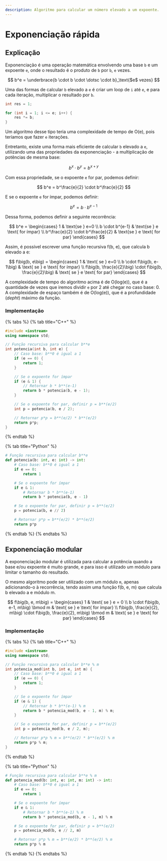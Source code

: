 ```yaml
---
description: Algoritmo para calcular um número elevado a um expoente.
---
```


# Exponenciação rápida

## Explicação

Exponenciação é uma operação matemática envolvendo uma base `b` e um expoente `e`, onde o resultado é o produto de `b` por `b`, `e` vezes.

$$
b^e = \underbrace{b \cdot b \cdot \dotsc \cdot b}_\text{$e$ vezes}
$$

Uma das formas de calcular `b` elevado a `e` é criar um loop de `i` até `e`, e para cada iteração, multiplicar o resultado por `b`.

```cpp
int res = 1;

for (int i = 1; i <= e; i++) {
    res *= b;
}
```

Um algoritmo desse tipo teria uma complexidade de tempo de O(e), pois teríamos que fazer `e` iterações.

Entretanto, existe uma forma mais eficiente de calcular `b` elevado a `e`, utilizando uma das propriedades da exponenciação - a multiplicação de potências de mesma base:

$$
b^x \cdot b^y = b^{x+y}
$$

Com essa propriedade, se o expoente `e` for par, podemos definir:

$$
b^e = b^\frac{e}{2} \cdot b^\frac{e}{2}
$$

E se o expoente `e` for ímpar, podemos definir:

$$
b^e = b \cdot b^{e-1}
$$

Dessa forma, podemos definir a seguinte recorrência:

$$
b^e = \begin{cases}
  1 & \text{se } e=0  \\
  b \cdot b^{e-1} & \text{se } e \text{ for ímpar} \\
  b^\frac{e}{2} \cdot b^\frac{e}{2} & \text{se } e \text{ for par}
\end{cases}
$$

Assim, é possível escrever uma função recursiva f(b, e), que calcula b elevado a e:

$$
f\big(b, e\big) = \begin{cases}
  1 & \text{ se } e=0  \\
  b \cdot f\big(b, e-1\big) & \text{ se } e \text{ for ímpar} \\
  f\big(b, \frac{e}{2}\big) \cdot f\big(b, \frac{e}{2}\big) & \text{ se } e \text{ for par}
\end{cases}
$$

A complexidade de tempo do algoritmo acima é de O(log(e)), que é a quantidade de vezes que iremos dividir `e` por 2 até chegar no caso base: 0. A complexidade de espaço também é de O(log(e)), que é a profundidade (_depht_) máximo da função.

### Implementação

{% tabs %}
{% tab title="C++" %}
```cpp
#include <iostream>
using namespace std;

// Função recursiva para calcular b**e
int potencia(int b, int e) {
    // Caso base: b**0 é igual a 1
    if (e == 0) {
        return 1;
    }

    // Se o expoente for ímpar
    if (e & 1) {
        // Retornar b * b**(e-1)
        return b * potencia(b, e - 1);
    }

    // Se o expoente for par, definir p = b**(e/2)
    int p = potencia(b, e / 2);

    // Retornar p*p = b**(e/2) * b**(e/2)
    return p*p;
}
```
{% endtab %}

{% tab title="Python" %}
```python
# Função recursiva para calcular b**e
def potencia(b: int, e: int) -> int:
    # Caso base: b**0 é igual a 1
    if e == 0:
        return 1

    # Se o expoente for ímpar
    if e & 1:
        # Retornar b * b**(e-1)
        return b * potencia(b, e - 1)

    # Se o expoente for par, definir p = b**(e/2)
    p = potencia(b, e // 2)

    # Retornar p*p = b**(e/2) * b**(e/2)
    return p*p
```
{% endtab %}
{% endtabs %}

## Exponenciação modular

A exponenciação modular é utilizada para calcular a potência quando a base e/ou expoente é muito grande, e para isso é utilizado um módulo para limitar o tamanho do resultado.

O mesmo algoritmo pode ser utilizado com um módulo `m`, apenas adicionando-o à recorrência, tendo assim uma função f(b, e, m) que calcula b elevado a e módulo m.

$$
f\big(b, e, m\big) = \begin{cases}
  1 & \text{ se } e = 0  \\
  b \cdot f\big(b, e-1, m\big) \bmod m & \text{ se } e \text{ for ímpar} \\
  f\big(b, \frac{e}{2}, m\big) \cdot f\big(b, \frac{e}{2}, m\big) \bmod m & \text{ se } e \text{ for par}
\end{cases}
$$

### Implementação

{% tabs %}
{% tab title="C++" %}
```cpp
#include <iostream>
using namespace std;

// Função recursiva para calcular b**e % m
int potencia_mod(int b, int e, int m) {
    // Caso base: b**0 é igual a 1
    if (e == 0) {
        return 1;
    }

    // Se o expoente for ímpar
    if (e & 1) {
        // Retornar b * b**(e-1) % m
        return b * potencia_mod(b, e - 1, m) % m;
    }

    // Se o expoente for par, definir p = b**(e/2)
    int p = potencia_mod(b, e / 2, m);

    // Retornar p*p % m = b**(e/2) * b**(e/2) % m
    return p*p % m;
}
```
{% endtab %}

{% tab title="Python" %}
```python
# Função recursiva para calcular b**e % m
def potencia_mod(b: int, e: int, m: int) -> int:
    # Caso base: b**0 é igual a 1
    if e == 0:
        return 1

    # Se o expoente for ímpar
    if e & 1:
        # Retornar b * b**(e-1) % m
        return b * potencia_mod(b, e - 1, m) % m

    # Se o expoente for par, definir p = b**(e/2)
    p = potencia_mod(b, e // 2, m)

    # Retornar p*p % m = b**(e/2) * b**(e/2) % m
    return p*p % m
```
{% endtab %}
{% endtabs %}
